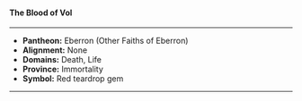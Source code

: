#### The Blood of Vol
___

- **Pantheon:** Eberron (Other Faiths of Eberron)
- **Alignment:** None
- **Domains:** Death, Life
- **Province:** Immortality
- **Symbol:** Red teardrop gem
___
